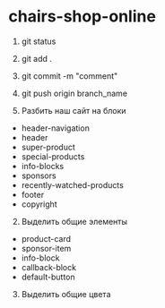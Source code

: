 # chairs-shop-online

1. git status
2. git add .
3. git commit -m "comment"
4. git push origin branch_name

1. Разбить наш сайт на блоки
 - header-navigation
 - header
 - super-product
 - special-products
 - info-blocks
 - sponsors
 - recently-watched-products
 - footer
 - copyright
2. Выделить общие элементы
  - product-card
  - sponsor-item
  - info-block
  - callback-block
  - default-button
3. Выделить общие цвета